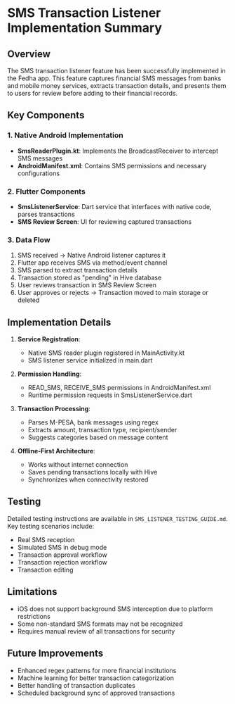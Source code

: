 # SMS Transaction Listener Implementation Summary

## Overview

The SMS transaction listener feature has been successfully implemented in the Fedha app. This feature captures financial SMS messages from banks and mobile money services, extracts transaction details, and presents them to users for review before adding to their financial records.

## Key Components

### 1. Native Android Implementation
- **SmsReaderPlugin.kt**: Implements the BroadcastReceiver to intercept SMS messages
- **AndroidManifest.xml**: Contains SMS permissions and necessary configurations

### 2. Flutter Components
- **SmsListenerService**: Dart service that interfaces with native code, parses transactions
- **SMS Review Screen**: UI for reviewing captured transactions

### 3. Data Flow
1. SMS received → Native Android listener captures it
2. Flutter app receives SMS via method/event channel
3. SMS parsed to extract transaction details
4. Transaction stored as "pending" in Hive database
5. User reviews transaction in SMS Review Screen
6. User approves or rejects → Transaction moved to main storage or deleted

## Implementation Details

1. **Service Registration**:
   - Native SMS reader plugin registered in MainActivity.kt
   - SMS listener service initialized in main.dart

2. **Permission Handling**:
   - READ_SMS, RECEIVE_SMS permissions in AndroidManifest.xml
   - Runtime permission requests in SmsListenerService.dart

3. **Transaction Processing**:
   - Parses M-PESA, bank messages using regex
   - Extracts amount, transaction type, recipient/sender
   - Suggests categories based on message content

4. **Offline-First Architecture**:
   - Works without internet connection
   - Saves pending transactions locally with Hive
   - Synchronizes when connectivity restored

## Testing

Detailed testing instructions are available in `SMS_LISTENER_TESTING_GUIDE.md`. Key testing scenarios include:
- Real SMS reception
- Simulated SMS in debug mode
- Transaction approval workflow
- Transaction rejection workflow
- Transaction editing

## Limitations

- iOS does not support background SMS interception due to platform restrictions
- Some non-standard SMS formats may not be recognized
- Requires manual review of all transactions for security

## Future Improvements

- Enhanced regex patterns for more financial institutions
- Machine learning for better transaction categorization
- Better handling of transaction duplicates
- Scheduled background sync of approved transactions
